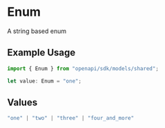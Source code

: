 # Enum

A string based enum

## Example Usage

```typescript
import { Enum } from "openapi/sdk/models/shared";

let value: Enum = "one";
```

## Values

```typescript
"one" | "two" | "three" | "four_and_more"
```